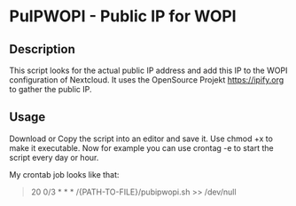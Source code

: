 # PuIPWOPI - Public IP for WOPI
## Description
This script looks for the actual public IP address and add this IP to the WOPI configuration of Nextcloud.
It uses the OpenSource Projekt https://ipify.org to gather the public IP.

## Usage
Download or Copy the script into an editor and save it.
Use chmod +x to make it executable.
Now for example you can use crontag -e to start the script every day or hour.

My crontab job looks like that:

 > 20 0/3 * * * /{PATH-TO-FILE}/pubipwopi.sh >> /dev/null
